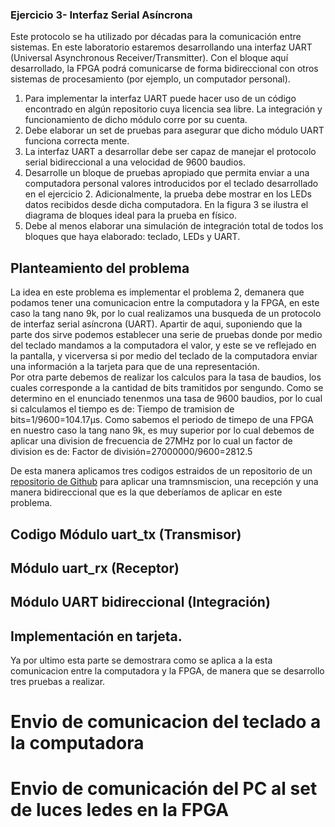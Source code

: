 ###  Ejercicio 3- Interfaz Serial Asíncrona

 Este protocolo se ha utilizado por décadas para la comunicación entre sistemas. En este laboratorio
 estaremos desarrollando una interfaz UART (Universal Asynchronous Receiver/Transmitter). Con
 el bloque aquí desarrollado, la FPGA podrá comunicarse de forma bidireccional con otros sistemas
 de procesamiento (por ejemplo, un computador personal).

1. Para implementar la interfaz UART puede hacer uso de un código encontrado en algún
 repositorio cuya licencia sea libre. La integración y funcionamiento de dicho módulo corre
 por su cuenta.
2. Debe elaborar un set de pruebas para asegurar que dicho módulo UART funciona correcta
mente.
3.  La interfaz UART a desarrollar debe ser capaz de manejar el protocolo serial bidireccional
 a una velocidad de 9600 baudios.
4. Desarrolle un bloque de pruebas apropiado que permita enviar a una computadora personal
 valores introducidos por el teclado desarrollado en el ejercicio 2. Adicionalmente, la prueba
 debe mostrar en los LEDs datos recibidos desde dicha computadora. En la figura 3 se ilustra
 el diagrama de bloques ideal para la prueba en físico. 
5. Debe al menos elaborar una simulación de integración total de todos los bloques que haya
 elaborado: teclado, LEDs y UART.

## Planteamiento del problema
La idea en este problema es implementar el problema 2, demanera que podamos tener una comunicacion entre la computadora y la FPGA, en este caso la tang nano 9k, por lo cual realizamos una busqueda de un protocolo de interfaz serial asíncrona (UART).
Apartir de aqui, suponiendo que la parte dos sirve podemos establecer una serie de pruebas donde por medio del teclado mandamos a la computadora el valor, y este se ve reflejado en la pantalla, y vicerversa si por medio del teclado de la computadora enviar una información a la tarjeta para que de una representación.  
Por otra parte debemos de realizar los calculos para la tasa de baudios, los cuales corresponde a la cantidad de bits tramitidos por sengundo. Como se determino en el enunciado tenenmos una tasa de 9600 baudios, por lo cual si calculamos el tiempo es de: Tiempo de tramision de bits=1/9600=104.17μs. 
Como sabemos el periodo de timepo de una FPGA en nuestro caso la tang nano 9k, es muy superior por lo cual debemos de aplicar una division de frecuencia de 27MHz por lo cual un factor de division es de: Factor de división=27000000/9600=2812.5 

De esta manera aplicamos tres codigos estraidos de un repositorio de un [repositorio de Github]([https://github.com/AzofeifaJ/Taller-de-Digitales_Grupo-4/blob/main/Laboratorio_2/Problema_1/top.sv](https://github.com/MuhammadMajiid/UART?tab=readme-ov-file)) para aplicar una tramnsmiscion, una recepción y una manera bidireccional que es la que deberíamos de aplicar en este problema.
## Codigo  Módulo uart_tx (Transmisor)
[]()
## Módulo uart_rx (Receptor)
[]()
## Módulo UART bidireccional (Integración)
[]()
## Implementación en tarjeta. 
Ya por ultimo esta parte se demostrara como se aplica a la esta comunicacion entre la computadora y la FPGA, de manera que se desarrollo tres pruebas a realizar.
# Envio de comunicacion del teclado a la computadora

# Envio de comunicación del PC al set de luces ledes en la FPGA
